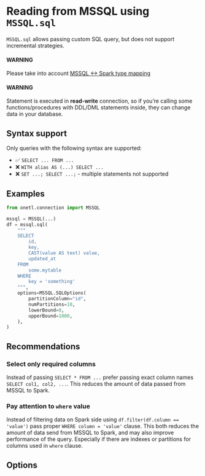 <a id="mssql-sql"></a>

# Reading from MSSQL using `MSSQL.sql`

`MSSQL.sql` allows passing custom SQL query, but does not support incremental strategies.

#### WARNING
Please take into account [MSSQL <-> Spark type mapping](types.md#mssql-types)

#### WARNING
Statement is executed in **read-write** connection, so if you’re calling some functions/procedures with DDL/DML statements inside,
they can change data in your database.

## Syntax support

Only queries with the following syntax are supported:

* ✅︎ `SELECT ... FROM ...`
* ❌ `WITH alias AS (...) SELECT ...`
* ❌ `SET ...; SELECT ...;` - multiple statements not supported

## Examples

```python
from onetl.connection import MSSQL

mssql = MSSQL(...)
df = mssql.sql(
    """
    SELECT
        id,
        key,
        CAST(value AS text) value,
        updated_at
    FROM
        some.mytable
    WHERE
        key = 'something'
    """,
    options=MSSQL.SQLOptions(
        partitionColumn="id",
        numPartitions=10,
        lowerBound=0,
        upperBound=1000,
    ),
)
```

## Recommendations

### Select only required columns

Instead of passing `SELECT * FROM ...` prefer passing exact column names `SELECT col1, col2, ...`.
This reduces the amount of data passed from MSSQL to Spark.

### Pay attention to `where` value

Instead of filtering data on Spark side using `df.filter(df.column == 'value')` pass proper `WHERE column = 'value'` clause.
This both reduces the amount of data send from MSSQL to Spark, and may also improve performance of the query.
Especially if there are indexes or partitions for columns used in `where` clause.

## Options
